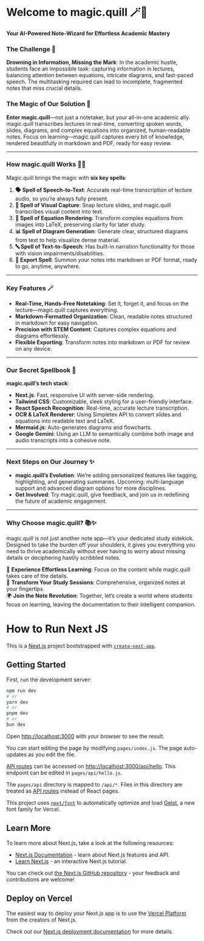 # Welcome to magic.quill 🪄📖
**Your AI-Powered Note-Wizard for Effortless Academic Mastery**

### The Challenge 🧩
**Drowning in Information, Missing the Mark**: In the academic hustle, students face an impossible task: capturing information in lectures, balancing attention between equations, intricate diagrams, and fast-paced speech. The multitasking required can lead to incomplete, fragmented notes that miss crucial details.

### The Magic of Our Solution 🌠  
**Enter magic.quill**—not just a notetaker, but your all-in-one academic ally. magic.quill transcribes lectures in real-time, converting spoken words, slides, diagrams, and complex equations into organized, human-readable notes. Focus on learning—magic.quill captures every bit of knowledge, rendered beautifully in markdown and PDF, ready for easy review.

---

### How magic.quill Works 🧙‍♂️  
Magic.quill brings the magic with **six key spells**:  
1. **🗣️ Spell of Speech-to-Text**: Accurate real-time transcription of lecture audio, so you’re always fully present.
2. **📸 Spell of Visual Capture**: Snap lecture slides, and magic.quill transcribes visual content into text.
3. **🧮 Spell of Equation Rendering**: Transform complex equations from images into LaTeX, preserving clarity for later study.
4. **📊 Spell of Diagram Generation**: Generate clear, structured diagrams from text to help visualize dense material.
5. **🔤 Spell of Text-to-Speech**: Has built-in narration functionality for those with vision impairments/disabilities.
6. **📄 Export Spell**: Summon your notes into markdown or PDF format, ready to go, anytime, anywhere.

---

### Key Features 🪄  
- **Real-Time, Hands-Free Notetaking**: Set it, forget it, and focus on the lecture—magic.quill captures everything.
- **Markdown-Formatted Organization**: Clean, readable notes structured in markdown for easy navigation.
- **Precision with STEM Content**: Captures complex equations and diagrams effortlessly.
- **Flexible Exporting**: Transform notes into markdown or PDF for review on any device.

---

### Our Secret Spellbook 🔮  
**magic.quill’s tech stack**:  
- **Next.js**: Fast, responsive UI with server-side rendering.  
- **Tailwind CSS**: Customizable, sleek styling for a user-friendly interface.  
- **React Speech Recognition**: Real-time, accurate lecture transcription.  
- **OCR & LaTeX Renderer**: Using Simpletex API to convert slides and equations into readable text and LaTeX.  
- **Mermaid.js**: Auto-generates diagrams and flowcharts.  
- **Google Gemini**: Using an LLM to semantically combine both image and audio transcripts into a cohesive note.

---

### Next Steps on Our Journey ✨  
- **magic.quill’s Evolution**: We’re adding personalized features like tagging, highlighting, and generating summaries. Upcoming: multi-language support and advanced diagram options for more disciplines.  
- **Get Involved**: Try magic.quill, give feedback, and join us in redefining the future of academic engagement.

---

### Why Choose magic.quill? 📚✨  
magic.quill is not just another note app—it’s your dedicated study sidekick. Designed to take the burden off your shoulders, it gives you everything you need to thrive academically without ever having to worry about missing details or deciphering hastily scribbled notes.

📖 **Experience Effortless Learning**: Focus on the content while magic.quill takes care of the details.  
🚀 **Transform Your Study Sessions**: Comprehensive, organized notes at your fingertips.  
🌍 **Join the Note Revolution**: Together, let’s create a world where students focus on learning, leaving the documentation to their intelligent companion.
# How to Run Next JS

This is a [Next.js](https://nextjs.org) project bootstrapped with [`create-next-app`](https://nextjs.org/docs/pages/api-reference/create-next-app).

## Getting Started

First, run the development server:

```bash
npm run dev
# or
yarn dev
# or
pnpm dev
# or
bun dev
```

Open [http://localhost:3000](http://localhost:3000) with your browser to see the result.

You can start editing the page by modifying `pages/index.js`. The page auto-updates as you edit the file.

[API routes](https://nextjs.org/docs/pages/building-your-application/routing/api-routes) can be accessed on [http://localhost:3000/api/hello](http://localhost:3000/api/hello). This endpoint can be edited in `pages/api/hello.js`.

The `pages/api` directory is mapped to `/api/*`. Files in this directory are treated as [API routes](https://nextjs.org/docs/pages/building-your-application/routing/api-routes) instead of React pages.

This project uses [`next/font`](https://nextjs.org/docs/pages/building-your-application/optimizing/fonts) to automatically optimize and load [Geist](https://vercel.com/font), a new font family for Vercel.

## Learn More

To learn more about Next.js, take a look at the following resources:

- [Next.js Documentation](https://nextjs.org/docs) - learn about Next.js features and API.
- [Learn Next.js](https://nextjs.org/learn-pages-router) - an interactive Next.js tutorial.

You can check out [the Next.js GitHub repository](https://github.com/vercel/next.js) - your feedback and contributions are welcome!

## Deploy on Vercel

The easiest way to deploy your Next.js app is to use the [Vercel Platform](https://vercel.com/new?utm_medium=default-template&filter=next.js&utm_source=create-next-app&utm_campaign=create-next-app-readme) from the creators of Next.js.

Check out our [Next.js deployment documentation](https://nextjs.org/docs/pages/building-your-application/deploying) for more details.
